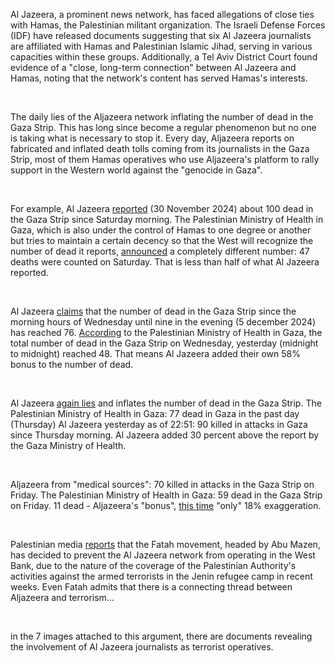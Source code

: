 Al Jazeera, a prominent news network, has faced allegations of close ties with Hamas, the Palestinian militant organization. The Israeli Defense Forces (IDF) have released documents suggesting that six Al Jazeera journalists are affiliated with Hamas and Palestinian Islamic Jihad, serving in various capacities within these groups. Additionally, a Tel Aviv District Court found evidence of a "close, long-term connection" between Al Jazeera and Hamas, noting that the network's content has served Hamas's interests. 

‎  

The daily lies of the Aljazeera network inflating the number of dead in the Gaza Strip.
This has long since become a regular phenomenon but no one is taking what is necessary to stop it.
Every day, Aljazeera reports on fabricated and inflated death tolls coming from its journalists in the Gaza Strip, most of them Hamas operatives who use Aljazeera's platform to rally support in the Western world against the "genocide in Gaza".

‎  

For example, Al Jazeera [reported](https://i.postimg.cc/QNmpkp9K/IMG-20250104-182230-970.png) (30 November 2024) about 100 dead in the Gaza Strip since Saturday morning.
The Palestinian Ministry of Health in Gaza, which is also under the control of Hamas to one degree or another but tries to maintain a certain decency so that the West will recognize the number of dead it reports, [announced](https://i.postimg.cc/MH3fkmVs/IMG-20250104-182214-863.png) a completely different number:
47 deaths were counted on Saturday.
That is less than half of what Al Jazeera reported.

‎  

Al Jazeera [claims](https://i.postimg.cc/mrWzGD1G/IMG-20250104-181945-136.png) that the number of dead in the Gaza Strip since the morning hours of Wednesday until nine in the evening (5 december 2024) has reached 76.
[According](https://i.postimg.cc/zBJyVckt/IMG-20250104-181937-885.png) to the Palestinian Ministry of Health in Gaza, the total number of dead in the Gaza Strip on Wednesday, yesterday (midnight to midnight) reached 48.
That means Al Jazeera added their own 58% bonus to the number of dead.

‎  

Al Jazeera [again lies](https://i.postimg.cc/NFFLx2SR/IMG-20250104-180724-279.png) and inflates the number of dead in the Gaza Strip.
The Palestinian Ministry of Health in Gaza:
77 dead in Gaza in the past day (Thursday)
Al Jazeera yesterday as of 22:51:
90 killed in attacks in Gaza since Thursday morning.
Al Jazeera added 30 percent above the report by the Gaza Ministry of Health.

‎  

Aljazeera from "medical sources":
70 killed in attacks in the Gaza Strip on Friday.
The Palestinian Ministry of Health in Gaza:
59 dead in the Gaza Strip on Friday.
11 dead - Aljazeera's "bonus", [this time](https://i.postimg.cc/xjpX1gN5/IMG-20250104-180517-431.png) "only" 18% exaggeration.

‎  

Palestinian media [reports](https://i.postimg.cc/RV3N6fcB/IMG-20250104-181419-256.png) that the Fatah movement, headed by Abu Mazen, has decided to prevent the Al Jazeera network from operating in the West Bank, due to the nature of the coverage of the Palestinian Authority's activities against the armed terrorists in the Jenin refugee camp in recent weeks.
Even Fatah admits that there is a connecting thread between Aljazeera and terrorism...

‎  

in the 7 images attached to this argument, there are documents revealing the involvement of Al Jazeera journalists as terrorist operatives.